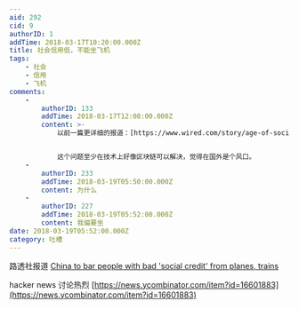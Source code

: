 ```yaml
---
aid: 292
cid: 9
authorID: 1
addTime: 2018-03-17T10:20:00.000Z
title: 社会信用低，不能坐飞机
tags:
    - 社会
    - 信用
    - 飞机
comments:
    -
        authorID: 133
        addTime: 2018-03-17T12:08:00.000Z
        content: >-
            以前一篇更详细的报道：[https://www.wired.com/story/age-of-social-credit/](https://www.wired.com/story/age-of-social-credit/)


            这个问题至少在技术上好像区块链可以解决，觉得在国外是个风口。
    -
        authorID: 233
        addTime: 2018-03-19T05:50:00.000Z
        content: 为什么
    -
        authorID: 227
        addTime: 2018-03-19T05:52:00.000Z
        content: 我偏要坐
date: 2018-03-19T05:52:00.000Z
category: 吐槽
---
```


路透社报道 [China to bar people with bad 'social credit' from planes, trains](https://www.reuters.com/article/us-china-credit/china-to-bar-people-with-bad-social-credit-from-planes-trains-idUSKCN1GS10S)

hacker news 讨论热烈 [https://news.ycombinator.com/item?id=16601883](https://news.ycombinator.com/item?id=16601883)
